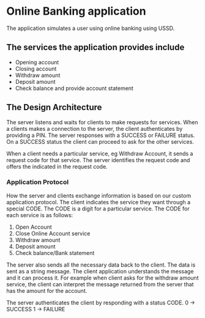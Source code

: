 # Online Banking application

The application simulates a user using online banking using USSD.

## The services the application provides include

- Opening account
- Closing account
- Withdraw amount
- Deposit amount
- Check balance and provide account statement

## The Design Architecture

The server listens and waits for clients to make requests for services.
When a clients makes a connection to the server, the client authenticates by providing a PIN.
The server responses with a SUCCESS or FAILURE status.
On a SUCCESS status the client can proceed to ask for the other services.

When a client needs a particular service, eg Withdraw Account, it sends a request code for that service.
The server identifies the request code and offers the indicated in the request code.

### Application Protocol

How the server and clients exchange information is based on our custom application protocol.
The client indicates the service they want through a special CODE. The CODE is a digit for a particular service.
The CODE for each service is as follows:

1. Open Account
2. Close Online Account service
3. Withdraw amount
4. Deposit amount
5. Check balance/Bank statement

The server also sends all the necessary data back to the client. The data is sent as a string message.
The client application understands the message and it can process it.
For example when client asks for the withdraw amount service, the client can interpret the message returned from the server that has the amount for the account.

The server authenticates the client by responding with a status CODE.
0 -> SUCCESS
1 -> FAILURE
